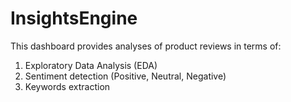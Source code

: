 # InsightsEngine

This dashboard provides analyses of product reviews in terms of: 

1. Exploratory Data Analysis (EDA)
2. Sentiment detection (Positive, Neutral, Negative)
3. Keywords extraction
